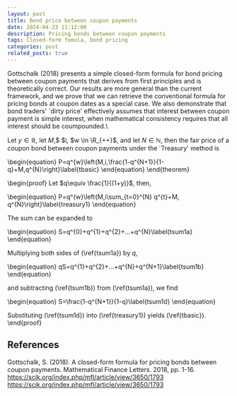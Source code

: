 ```yaml
---
layout: post
title: Bond price between coupon payments  
date: 2024-04-23 11:12:00
description: Pricing bonds between coupon payments
tags: Closed-form fomula, bond pricing
categories: post
related_posts: true
---
```

Gottschalk (2018) presents a simple closed-form formula for bond pricing between coupon payments that derives from first principles and is theoretically correct. Our results are more general than the current framework, and we prove that we can retrieve the conventional formula for pricing  bonds at coupon dates as a special case. We also demonstrate that bond traders' `dirty price' effectively assumes that interest between coupon payment is simple interest, when mathematical consistency requires that all interest should be coumpounded.\\ 

Let $y\in \mathbb{R}$, let $M$,$ $i, $w \in \R_{++}$, and let $N\in \mathbb{N}$, then the fair price of a coupon bond between coupon payments under the `Treasury' method is

\begin{equation}
P=q^{w}\left\{M\,i\,\frac{1-q^{N+1}}{1-q}+M\,q^{N}\right\}\label{tbasic}
\end{equation}
\end{theorem}

\begin{proof}
Let $q\equiv \frac{1}{(1+y)}$, then,

\begin{equation}
P=q^{w}\left\{M\,i\sum_{t=0}^{N} q^{t}+M\, q^{N}\right\}\label{treasury1}
\end{equation} 

The sum can be expanded to

\begin{equation}
S=q^{0}+q^{1}+q^{2}+...+q^{N}\label{tsum1a}
\end{equation}

Multiplying both sides of (\ref{tsum1a}) by $q$,

\begin{equation}
qS=q^{1}+q^{2}+...+q^{N}+q^{N+1}\label{tsum1b}
\end{equation}

and subtracting (\ref{tsum1b}) from (\ref{tsum1a}), we find

\begin{equation}
S=\frac{1-q^{N+1}}{1-q}\label{tsum1d}
\end{equation}

Substituting (\ref{tsum1d}) into (\ref{treasury1}) yields (\ref{tbasic}).
\end{proof}
                                                                        
## References

Gottschalk, S. (2018). A closed-form formula for pricing bonds between coupon payments. Mathematical Finance Letters. 2018, pp. 1-16.
<a href="https://scik.org/index.php/mfl/article/view/3650/1793">https://scik.org/index.php/mfl/article/view/3650/1793</a>
<a href="https://repository.mdx.ac.uk/item/87qzz">https://scik.org/index.php/mfl/article/view/3650/1793</a>
